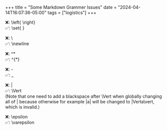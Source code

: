 +++
title = "Some Markdown Grammer Issues"
date = "2024-04-14T16:07:36-05:00"
tags = ["logistics"]
+++

❌: \left\{ \right\}
<br>✅: \set{ }

❌: \\
<br>✅: \newline

❌: ^*
<br>✅: ^{\*}

❌: -
<br>✅: \_

❌: \|
<br>✅: \Vert
<br>(Note that one need to add a blackspace after \Vert when globally changing all of \| because otherwise for example \|a\| will be changed to \|Verta\vert, which is invalid.)

❌: \epsilon
<br>✅: \varepsilon